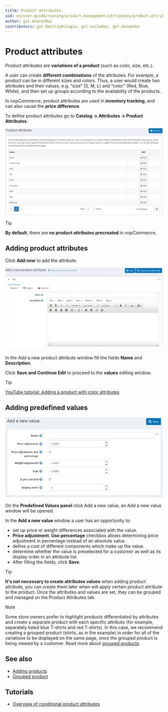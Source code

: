 ```yaml
---
title: Product attributes
uid: en/user-guide/running/product-management/attributes/product-attributes
author: git.AndreiMaz
contributors: git.DmitriyKulagin, git.exileDev, git.dunaenko
---
```


# Product attributes

Product attributes are **variations of a product** (such as color, size, etc.).

A user can create **different combinations** of the attributes. For example, a product can be in different sizes and colors. Thus, a user would create two attributes and their values, e.g. “size” (S, M, L) and “color” (Red, Blue, White), and then set up groups according to the availability of the products.

In nopCommerce, product attributes are used in **inventory tracking**, and can also cause the **price difference**.

To define product attributes go to **Catalog → Attributes → Product Attributes.**

![product_attributes](_static/product-attributes/product_attributes.png)

> [!TIP]
>
> **By default**, there are **no product attributes precreated** in nopCommerce.

## Adding product attributes

Click **Add new** to add the attribute.

![add_a_new_product_attribute](_static/product-attributes/add_a_new_product_attribute.png)

In the Add a new product attribute window fill the fields **Name** and **Description**.

Click **Save and Continue Edit** to proceed to the **values** editing window.

> [!TIP]
>
> [YouTube tutorial: Adding a product with color attributes](https://youtu.be/QihipwQ61YU)

## Adding predefined values

![add_a_new_value](_static/product-attributes/add_a_new_value.png)

On the **Predefined Values panel** click Add a new value, an Add a new value window will be opened.

In the **Add a new value** window a user has an opportunity to:

- set up price or weight differences associated with the value.
- **Price adjustment. Use percentage** checkbox allows determining price adjustment in percentage instead of an absolute value.
- define a cost of different components which make up the value.
- determine whether the value is preselected for a customer as well as its display order in an attribute list.
- After filling the fields, click **Save**.

> [!TIP]
>
> **It's not necessary to create attributes values** when adding product attribute, you can create them later when will apply certain product attribute to the product.
Once the attributes and values are set, they can be grouped and managed on the Product Attributes tab.

> [!NOTE]
>
> Some store owners prefer to highlight products differentiated by attributes and create a separate product with each specific attribute (for example, separately listed blue T-shirts and red T-shirts). In this case, we recommend creating a grouped product (shirts, as in the example) in order for all of the variations to be displayed on the same page, once the grouped product is being viewed by a customer. Read more about [grouped products](xref:en/user-guide/running/product-management/products/adding-products/grouped-products).

## See also

- [Adding products](xref:en/user-guide/running/product-management/products/adding-products/index)
- [Grouped product](xref:en/user-guide/running/product-management/products/adding-products/grouped-products)

## Tutorials

- [Overview of conditional product attributes](https://www.youtube.com/watch?v=eIdHVcEdos8&t=55s)
